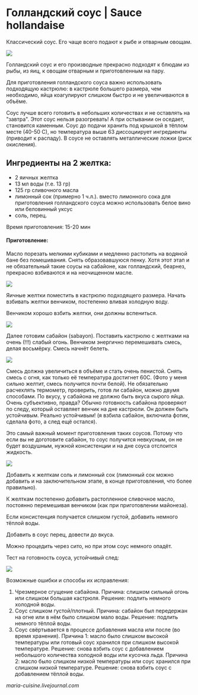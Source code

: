 # Голландский соус \| Sauce hollandaise

Классический соус. Его чаще всего подают к рыбе и отварным овощам.

![](http://img-fotki.yandex.ru/get/5312/116309764.b/0_6e4cf_697066c9_L.jpg)

Голландский соус и его производные прекрасно подходят к блюдам из рыбы, из яиц, к овощам отварным и приготовленным на пару.

Для приготовления голландского соуса важно использовать подходящую кастрюлю: в кастрюле большего размера, чем необходимо, яйца коагулируют слишком быстро и не увеличиваются в объёме.

Соус лучше всего готовить в небольших количествах и не оставлять на "завтра". Этот соус нельзя разогревать! А при остывании он оседает, становится каменным. Соус до подачи хранить под крышкой в тёплом месте \(40-50 С\), но температура выше 63 диссоциирует ингредиенты \(приводит к распаду\). В соусе не оставлять металлические ложки \(риск окисления\).

## Ингредиенты на 2 желтка:

* 2 яичных желтка
* 13 мл воды \(т.е. 13 гр\)
* 125 гр сливочного масла
* лимонный сок \(примерно 1 ч.л.\). вместо лимонного сока для приготовления голландского соуса можно использовать белое вино или беловинный уксус
* соль, перец.

Время приготовления: 15-20 мин

#### Приготовление:

Масло порезать мелкими кубиками и медленно растопить на водяной бане без помешивания. Снять образовавшуюся пенку. Хотя этот этап и не обязательный такие соусы на сабайоне, как голландский, беарнез, прекрасно взбиваются и на неочищенном масле.

![](http://img-fotki.yandex.ru/get/5413/116309764.b/0_6e4d0_205d0aaa_L.jpg)

Яичные желтки поместить в кастрюлю подходящего размера. Начать взбивать желтки венчиком, постепенно вливая холодную воду.

Венчиком хорошо взбить желтки, они должны вспениться.

![](http://img-fotki.yandex.ru/get/9060/116309764.27/0_98947_dc783a45_L.jpg)

Далее готовим сабайон \(sabayon\). Поставить кастрюлю с желтками на очень \(!!!\) слабый огонь. Венчиком энергично перемешивать смесь, делая восьмёрку. Смесь начнёт белеть.

![](http://img-fotki.yandex.ru/get/5312/116309764.b/0_6e4d2_94ac78e6_L.jpg)

Смесь должна увеличиться в объёме и стать очень пенистой. Снять смесь с огня, как только её температура достигнет 60С. \(Фото у меня сильно желтит, смесь получится почти белой\). Не обязательно расчехлять термометр, проверить, готов ли сабайон, можно двумя способами. По вкусу, у сабайона не должно быть вкуса сырого яйца. Очень субъективно, правда? Обычно готовность сабайона проверяют по следу, который оставляет венчик на дне кастрюли. Он должен быть устойчивым. Реально устойчивым! \(я взбила сабайон, включила фотик, сделала фото, а след ещё остался\).

Это самый важный момент приготовления таких соусов. Потому что если вы не доготовите сабайон, то соус получится невкусным, он не будет воздушным, нужной консистенции и на дне соуса отслоится жидкость.

![](http://img-fotki.yandex.ru/get/5000/116309764.27/0_98948_96fb6483_L.jpg)

Добавить к желткам соль и лимонный сок \(лимонный сок можно добавить и на заключительном этапе, в конце приготовления, что более правильно\).

К желткам постепенно добавить растопленное сливочное масло, постоянно перемешивая венчиком \(как при приготовлении майонеза\).

Если консистенция получается слишком густой, добавить немного тёплой воды.

Добавить в соус перец, довести до вкуса.

Можно процедить через сито, но при этом соус немного опадёт.

Тест на готовность соуса, устойчивый след:

![](http://img-fotki.yandex.ru/get/9811/116309764.27/0_98949_3a401e40_L.jpg)

Возможные ошибки и способы их исправления:

1. Чрезмерное сгущение сабайона. Причина: слишком сильный огонь или слишком большая кастрюля. Решение: подлить немного холодной воды.
2. Соус слишком густой/плотный. Причина: сабайон был передержан на огне или в нём было слишком мало воды. Решение: подлить немного тёплой воды.
3. Соус свёртывается в процессе добавления масла или после \(во время хранения\). Причина 1: масло было слишком высокой температуры или готовый соус хранился при слишком высокой температуре. Решение: снова взбить соус с добавлением небольшого количества холодной воды или кусочка льда. Причина 2: масло было слишком низкой температуры или соус хранился при слишком низкой температуре. Решение: снова взбить соус с добавлением тёплой воды.

_maria-cuisine.livejournal.com_

